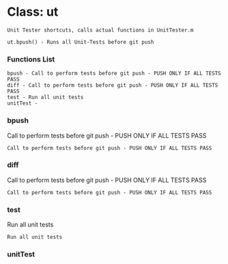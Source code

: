 # Class: ut



    
    Unit Tester shortcuts, calls actual functions in UnitTester.m  
      
    ut.bpush() - Runs all Unit-Tests before git push  
      
      
      
      

### Functions List

    bpush - Call to perform tests before git push - PUSH ONLY IF ALL TESTS PASS
    diff - Call to perform tests before git push - PUSH ONLY IF ALL TESTS PASS
    test - Run all unit tests
    unitTest - 

### bpush

Call to perform tests before git push - PUSH ONLY IF ALL TESTS PASS


    
    Call to perform tests before git push - PUSH ONLY IF ALL TESTS PASS  


### diff

Call to perform tests before git push - PUSH ONLY IF ALL TESTS PASS


    
    Call to perform tests before git push - PUSH ONLY IF ALL TESTS PASS  


### test

Run all unit tests


    
    Run all unit tests  


### unitTest




    


